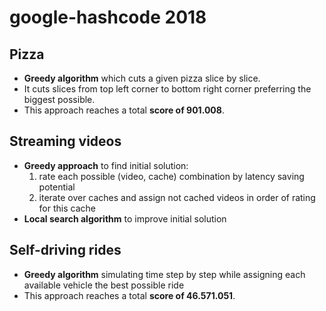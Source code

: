 # google-hashcode 2018

## Pizza
* __Greedy algorithm__ which cuts a given pizza slice by slice.
* It cuts slices from top left corner to bottom right corner preferring the biggest possible.
* This approach reaches a total __score of 901.008__.

## Streaming videos
* __Greedy approach__ to find initial solution:
    1. rate each possible (video, cache) combination by latency saving potential
    2. iterate over caches and assign not cached videos in order of rating for this cache
* __Local search algorithm__ to improve initial solution

## Self-driving rides
* __Greedy algorithm__ simulating time step by step while assigning each available vehicle the best possible ride
* This approach reaches a total __score of 46.571.051__.
 